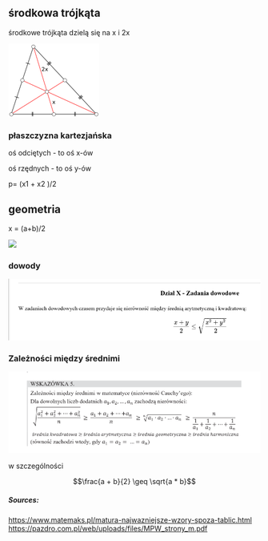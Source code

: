 ## środkowa trójkąta

środkowe trójkąta dzielą się na x i 2x

![](Triangle.Centroid.png)

### płaszczyzna kartezjańska

oś odciętych - to oś x-ów

oś rzędnych - to oś y-ów

p= (x1 + x2 )/2

## geometria

x = (a+b)/2

![](https://www.matemaks.pl/grafika/g0485.png)

### dowody

![](dowody.png)

### Zależności między średnimi

![](zaloznosci_srednie.png)

w szczególności

```math
\frac{a + b}{2} \geq \sqrt{a * b}
```

##### Sources:
https://www.matemaks.pl/matura-najwazniejsze-wzory-spoza-tablic.html
https://pazdro.com.pl/web/uploads/files/MPW_strony_m.pdf

<link rel="stylesheet" href="https://cdn.simplecss.org/simple.min.css">
